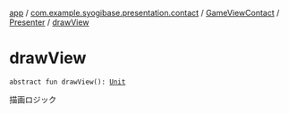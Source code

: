 [app](../../../index.md) / [com.example.syogibase.presentation.contact](../../index.md) / [GameViewContact](../index.md) / [Presenter](index.md) / [drawView](./draw-view.md)

# drawView

`abstract fun drawView(): `[`Unit`](https://kotlinlang.org/api/latest/jvm/stdlib/kotlin/-unit/index.html)

描画ロジック

